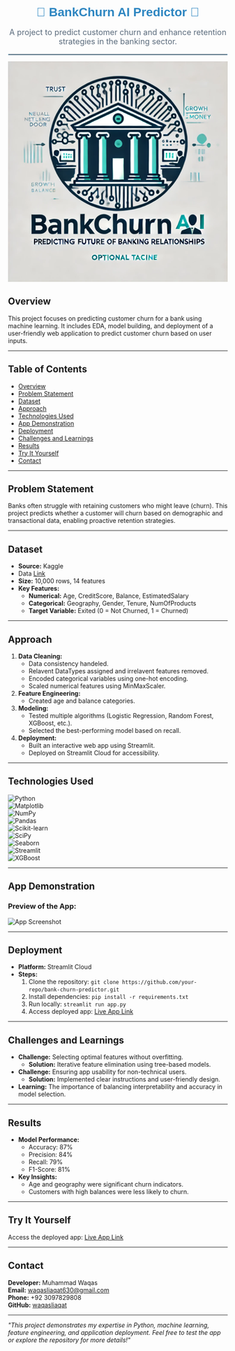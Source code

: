 <h1 align="center" style="color:#2E86C1; font-family: 'Arial', sans-serif;">
    🌟 BankChurn AI Predictor 🌟
</h1>
<p align="center" style="font-size: 18px; color:#5D6D7E;">
    A project to predict customer churn and enhance retention strategies in the banking sector.
</p>
<hr style="border: 1px solid #AED6F1;">


![Project Logo](https://github.com/waqas-liaqat/BankChurn-AI-Predictor/blob/4c1797a8fb2fe97edea17e7688ed94a93489fcb2/Logo.png)

## Overview
This project focuses on predicting customer churn for a bank using machine learning. It includes EDA, model building, and deployment of a user-friendly web application to predict customer churn based on user inputs.

---

## Table of Contents
- [Overview](#overview)
- [Problem Statement](#problem-statement)
- [Dataset](#dataset)
- [Approach](#approach)
- [Technologies Used](#technologies-used)
- [App Demonstration](#app-demonstration)
- [Deployment](#deployment)
- [Challenges and Learnings](#challenges-and-learnings)
- [Results](#results)
- [Try It Yourself](#try-it-yourself)
- [Contact](#contact)

---

## Problem Statement
Banks often struggle with retaining customers who might leave (churn). This project predicts whether a customer will churn based on demographic and transactional data, enabling proactive retention strategies.

---

## Dataset
- **Source:** Kaggle
- Data [Link](https://www.kaggle.com/datasets/saurabhbadole/bank-customer-churn-prediction-dataset)
- **Size:** 10,000 rows, 14 features
- **Key Features:**
  - **Numerical:** Age, CreditScore, Balance, EstimatedSalary
  - **Categorical:** Geography, Gender, Tenure, NumOfProducts
  - **Target Variable:** Exited (0 = Not Churned, 1 = Churned)

---

## Approach
1. **Data Cleaning:**
   - Data consistency handeled.
   - Relavent DataTypes assigned and irrelavent features removed.
   - Encoded categorical variables using one-hot encoding.
   - Scaled numerical features using MinMaxScaler.
2. **Feature Engineering:**
   - Created age and balance categories.
3. **Modeling:**
   - Tested multiple algorithms (Logistic Regression, Random Forest, XGBoost, etc.).
   - Selected the best-performing model based on recall.
4. **Deployment:**
   - Built an interactive web app using Streamlit.
   - Deployed on Streamlit Cloud for accessibility.

---

## Technologies Used
![Python](https://img.shields.io/badge/Python-3776AB?style=for-the-badge&logo=python&logoColor=white)  
![Matplotlib](https://img.shields.io/badge/Matplotlib-013243?style=for-the-badge&logo=matplotlib&logoColor=white)  
![NumPy](https://img.shields.io/badge/NumPy-013243?style=for-the-badge&logo=numpy&logoColor=white)  
![Pandas](https://img.shields.io/badge/Pandas-150458?style=for-the-badge&logo=pandas&logoColor=white)  
![Scikit-learn](https://img.shields.io/badge/Scikit--Learn-F7931E?style=for-the-badge&logo=scikit-learn&logoColor=white)  
![SciPy](https://img.shields.io/badge/SciPy-8CAAE6?style=for-the-badge&logo=scipy&logoColor=white)  
![Seaborn](https://img.shields.io/badge/Seaborn-2E8B57?style=for-the-badge&logo=seaborn&logoColor=white)  
![Streamlit](https://img.shields.io/badge/Streamlit-FF4B4B?style=for-the-badge&logo=streamlit&logoColor=white)  
![XGBoost](https://img.shields.io/badge/XGBoost-EB4034?style=for-the-badge&logo=xgboost&logoColor=white)  

---

## App Demonstration
### Preview of the App:
![App Screenshot]([https://via.placeholder.com](https://github.com/waqas-liaqat/BankChurn-AI-Predictor/blob/main/app_demo.png)/800x400)

---

## Deployment
- **Platform:** Streamlit Cloud
- **Steps:**
  1. Clone the repository: `git clone https://github.com/your-repo/bank-churn-predictor.git`
  2. Install dependencies: `pip install -r requirements.txt`
  3. Run locally: `streamlit run app.py`
  4. Access deployed app: [Live App Link](https://your-app-link.com)

---

## Challenges and Learnings
- **Challenge:** Selecting optimal features without overfitting.
  - **Solution:** Iterative feature elimination using tree-based models.
- **Challenge:** Ensuring app usability for non-technical users.
  - **Solution:** Implemented clear instructions and user-friendly design.
- **Learning:** The importance of balancing interpretability and accuracy in model selection.

---

## Results
- **Model Performance:**
  - Accuracy: 87%
  - Precision: 84%
  - Recall: 79%
  - F1-Score: 81%
- **Key Insights:**
  - Age and geography were significant churn indicators.
  - Customers with high balances were less likely to churn.

---

## Try It Yourself
Access the deployed app: [Live App Link](https://your-app-link.com)

---

## Contact
**Developer:** Muhammad Waqas  
**Email:** waqasliaqat630@gmail.com  
**Phone:** +92 3097829808  
**GitHub:** [waqasliaqat](https://github.com/waqasliaqat)  

---

*"This project demonstrates my expertise in Python, machine learning, feature engineering, and application deployment. Feel free to test the app or explore the repository for more details!"*


